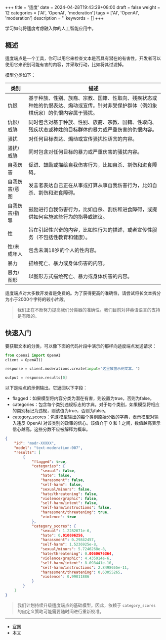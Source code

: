 +++
title = '适度'
date = 2024-04-28T19:43:29+08:00
draft = false
weight = 12
categories = ['AI', 'OpenAI', 'moderation']
tags = ['AI', 'OpenAI', 'moderation']
description = ''
keywords = []
+++

学习如何将适度考虑融入你的人工智能应用中。

## 概述
适度端点是一个工具，你可以用它来检查文本是否具有潜在的有害性。开发者可以使用它来识别可能有害的内容，并采取行动，比如将其过滤掉。

模型分类如下：

| 类别          | 描述 |
|---------------|------------------------------------------------------------------------------------------------------------------------------|
| 仇恨          | 基于种族、性别、族裔、宗教、国籍、性取向、残疾状态或种姓的仇恨表达、煽动或宣传。针对非受保护群体（例如象棋玩家）的仇恨内容属于骚扰。 |
| 仇恨/威胁     | 同时包含对基于种族、性别、族裔、宗教、国籍、性取向、残疾状态或种姓的目标群体的暴力或严重伤害的仇恨内容。 |
| 骚扰          | 对任何目标表达、煽动或宣传骚扰性语言的内容。 |
| 骚扰/威胁     | 同时包含对任何目标的暴力或严重伤害的骚扰内容。 |
| 自我伤害      | 促进、鼓励或描绘自我伤害行为，比如自杀、割伤和进食障碍。 |
| 自我伤害/意图 | 发言者表达自己正在从事或打算从事自我伤害行为，比如自杀、割伤和进食障碍。 |
| 自我伤害/指导 | 鼓励进行自我伤害行为，比如自杀、割伤和进食障碍，或提供如何实施这些行为的指导或建议。 |
| 性            | 旨在引起性兴奋的内容，比如性行为的描述，或者宣传性服务（不包括性教育和健康）。 |
| 性/未成年人   | 包含未满18岁的个人的性内容。 |
| 暴力          | 描绘死亡、暴力或身体伤害的内容。 |
| 暴力/图形     | 以图形方式描绘死亡、暴力或身体伤害的内容。 |

适度端点对大多数开发者是免费的。为了获得更高的准确性，请尝试将长文本拆分为小于2000个字符的较小片段。

> 我们正在不断努力提高我们分类器的准确性。我们目前对非英语语言的支持是有限的。

## 快速入门
要获取文本的分类，可以像下面的代码片段中演示的那样向适度端点发送请求：

```python
from openai import OpenAI
client = OpenAI()

response = client.moderations.create(input="这里放置示例文本。")

output = response.results[0]
```

以下是端点的示例输出。它返回以下字段：

- flagged：如果模型将内容分类为潜在有害，则设置为true，否则为false。
- categories：包含每个类别违规标志的字典。对于每个类别，如果模型将相应的类别标记为违规，则该值为true，否则为false。
- category_scores：包含模型输出的每个类别原始分数的字典，表示模型对输入违反 OpenAI 对该类别的政策的信心。该值介于 0 和 1 之间，数值越高表示信心越高。这些分数不应被解释为概率。

```json
{
    "id": "modr-XXXXX",
    "model": "text-moderation-007",
    "results": [
        {
            "flagged": true,
            "categories": {
                "sexual": false,
                "hate": false,
                "harassment": false,
                "self-harm": false,
                "sexual/minors": false,
                "hate/threatening": false,
                "violence/graphic": false,
                "self-harm/intent": false,
                "self-harm/instructions": false,
                "harassment/threatening": true,
                "violence": true
            },
            "category_scores": {
                "sexual": 1.2282071e-6,
                "hate": 0.010696256,
                "harassment": 0.29842457,
                "self-harm": 1.5236925e-8,
                "sexual/minors": 5.7246268e-8,
                "hate/threatening": 0.0060676364,
                "violence/graphic": 4.435014e-6,
                "self-harm/intent": 8.098441e-10,
                "self-harm/instructions": 2.8498655e-11,
                "harassment/threatening": 0.63055265,
                "violence": 0.99011886
            }
        }
    ]
}
```

> 我们计划持续升级适度端点的基础模型。因此，依赖于 `category_scores` 的自定义策略可能需要随时间进行重新校准。

---

- [官网](https://platform.openai.com/docs/guides/moderation)
- 本文
    <!-- - [博客 - 从零开始学AI](...) -->
    <!-- - [微信 - 从零开始学AI](...) -->
    <!-- - [CSDN - 从零开始学AI](...) -->
    <!-- - [掘金 - 从零开始学AI](...) -->
    <!-- - [知乎 - 从零开始学AI](...) -->
    <!-- - [阿里云 - 从零开始学AI](...) -->
    <!-- - [腾讯云 - 从零开始学AI](...) -->
